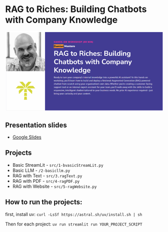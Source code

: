 # RAG to Riches: Building Chatbots with Company Knowledge

![presentationImage](EventPicture.png)

## Presentation slides
- [Google Slides](https://docs.google.com/presentation/d/1KPNZQNOGFbohyAG-mlG-3FXlEK7KCp7rWTfxCwhW-aA/edit?usp=sharing)

## Projects
- Basic StreamLit - ```src/1-bvasicStreamLit.py```
- Basic LLM       - ```/2-basicllm.py```
- RAG with Text   - ```src/3.ragText.py```
- RAG with PDF    - ```src/4-ragPDF.py```
- RAG with Website - ```src/5-ragWebsite.py```

## How to run the projects:

first, install uv:
```curl -LsSf https://astral.sh/uv/install.sh | sh```

Then for each project:
```uv run streamlit run YOUR_PROJECT_SCRIPT```
